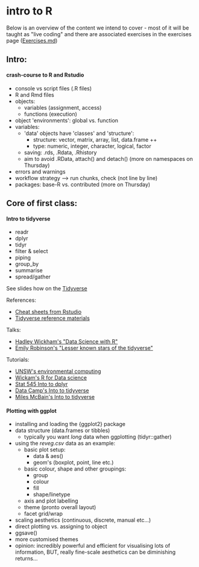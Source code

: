 # intro to R
Below is an overview of the content we intend to cover - most of it will be taught as "live coding" and there are associated exercises in the exercises page ([Exercises.md](https://github.com/nicercode/2018_BEES_regression/blob/master/Exercises.md))

## Intro:

#### crash-course to R and Rstudio 

- console vs script files (.R files)
- R and Rmd files
- objects:
	- variables (assignment, access)
	- functions (execution)
- object 'environments': global vs. function
- variables:
	- 'data' objects have 'classes' and 'structure':
		- structure: vector, matrix, array, list, data.frame ++ 
		- type: numeric, integer, character, logical, factor
	- saving: .rds, .Rdata, .Rhistory
	- aim to avoid .RData, attach() and detach() (more on namespaces on Thursday)
- errors and warnings
- workflow strategy --> run chunks, check (not line by line)
- packages: base-R vs. contributed (more on Thursday)

## Core of first class:

#### Intro to tidyverse 

- readr
- dplyr
- tidyr
- filter & select
- piping
- group_by
- summarise
- spread/gather

See slides how on the [Tidyverse](http://htmlpreview.github.io/?https://github.com/nicercode/2018_BEES_regression/blob/master/tidyverse.html)


References:

- [Cheat sheets from Rstudio](https://www.rstudio.com/resources/cheatsheets/)
- [Tidyverse reference materials](http://tidyr.tidyverse.org/)

Talks:

- [Hadley Wickham's "Data Science with R"](https://www.youtube.com/watch?v=K-ss_ag2k9E)
- [Emily Robinson's "Lesser known stars of the tidyverse"](https://www.rstudio.com/resources/videos/the-lesser-known-stars-of-the-tidyverse/)

Tutorials:

- [UNSW's environmental computing](http://environmentalcomputing.net/subsetting-data/)
- [Wickam's R for Data science](http://r4ds.had.co.nz/transform.html)
- [Stat 545 Into to dplyr](http://stat545.com/block009_dplyr-intro.html)
- [Data Camp's Into to tidyverse](http://varianceexplained.org/r/intro-tidyverse/)
- [Miles McBain's Into to tidyverse](https://github.com/MilesMcBain/tidycourse)

#### Plotting with ggplot 

- installing and loading the {ggplot2} package
- data structure (data.frames or tibbles)
	- typically you want *long* data when ggplotting (tidyr::gather)
- using the *reveg.csv* data as an example:
    - basic plot setup:
    	- data & aes()
    	- geom's (boxplot, point, line etc.)
    - basic colour, shape and other groupings:
    	- group
    	- colour
    	- fill
    	- shape/linetype
    - axis and plot labelling
    - theme (pronto overall layout)
    - facet grid/wrap
- scaling aesthetics (continuous, discrete, manual etc...)
- direct plotting vs. assigning to object
- ggsave()
- more customised themes
- opinion: incredibly powerful and efficient for visualising lots of information, BUT, really fine-scale aesthetics can be diminishing returns...
